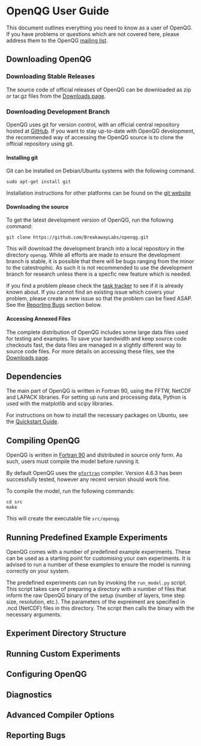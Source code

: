 # OpenQG User Guide

This document outlines everything you need to know as a user of OpenQG.
If you have problems or questions which are not covered here, please address them to the OpenQG [mailing list](https://groups.google.com/forum/#!forum/openqg-users).

## Downloading OpenQG

### Downloading Stable Releases

The source code of official releases of OpenQG can be downloaded as zip or tar.gz files from the [Downloads page](http://openqg.org/web/downloads).

### Downloading Development Branch

OpenQG uses git for version control, with an official central repository hosted at [GitHub](https://github.com/BreakawayLabs/openqg).
If you want to stay up-to-date with OpenQG development, the recommended way of accessing the OpenQG source is to clone the official repository using git.

#### Installing git

Git can be installed on Debian/Ubuntu systems with the following command.

    sudo apt-get install git

Installation instructions for other platforms can be found on the [git website](http://git-scm.com/)

#### Downloading the source

To get the latest development version of OpenQG, run the following command:

    git clone https://github.com/BreakawayLabs/openqg.git

This will download the development branch into a local repository in the directory `openqg`.
While all efforts are made to ensure the development branch is stable, it is possible that there will be bugs ranging from the minor to the catestrophic.
As such it is not recommended to use the development branch for research unless there is a specfic new feature which is needed.

If you find a problem please check the [task tracker](http://openqg.org/youtrack) to see if it is already known about.
If you cannot find an existing issue which covers your problem, please create a new issue so that the problem can be fixed ASAP.
See the [Reporting Bugs](#bugs) section below.

#### Accessing Annexed Files

The complete distribution of OpenQG includes some large data files used for testing and examples.
To save your bandwidth and keep source code checkouts fast, the data files are managed in a slightly different way to source code files.
For more details on accessing these files, see the [Downloads page](http://openqg.org/web/downloads).

## Dependencies

The main part of OpenQG is written in Fortran 90, using the FFTW, NetCDF and LAPACK libraries.
For setting up runs and processing data, Python is used with the matplotlib and scipy libraries.

For instructions on how to install the necessary packages on Ubuntu, see the [Quickstart Guide](http://openqg.org/web/docs/project/quickstart).

## Compiling OpenQG

OpenQG is written in [Fortran 90](http://en.wikipedia.org/wiki/Fortran#Fortran_90) and distributed in source only form. As such, users must compile the model before running it.

By default OpenQG uses the [`gfortran`](http://gcc.gnu.org/wiki/GFortran) compiler. Version 4.6.3 has been successfully tested, however any recent version should work fine.

To compile the model, run the following commands:

    cd src
    make

This will create the executable file `src/openqg`.

## Running Predefined Example Experiments

OpenQG comes with a number of predefined example experiments.
These can be used as a starting point for customising your own experiments.
It is advised to run a number of these examples to ensure the model is running correctly on your system.

The predefined experiments can run by invoking the `run_model.py` script.
This script takes care of preparing a directory with a number of files that inform the raw OpenQG binary of the setup (number of layers, time step size, resolution, etc.).
The parameters of the expreiment are specified in .ncd (NetCDF) files in this directory. The script then calls the binary with the necessary arguments.

## Experiment Directory Structure

## Running Custom Experiments

## Configuring OpenQG

## Diagnostics

## Advanced Compiler Options

## <a id="bugs"></a>Reporting Bugs
